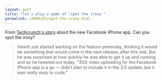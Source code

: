 ```yaml
---
layout: post
title: "let's play a game of 'spot the irony'"
permalink: /2009/07/spot-the-irony.html
---
```


<p>From <a href="http://www.techcrunch.com/2009/07/02/one-more-thing-the-new-facebook-iphone-app-will-allow-for-video-uploads-too/">Techcrunch's story</a> about the new Facebook iPhone app.  Can you spot the irony?</p>

<blockquote>
  <p>Hewitt just started working on the feature yesterday, thinking it would be something that would come in the next release, after this one. But he was surprised at how quickly he was able to get it up and running and so he tweeted out today, "3GS video uploading for the Facebook iPhone app is a go — didn’t plan to include it in the 3.0 update, but it was really easy to code."</p>
</blockquote>



